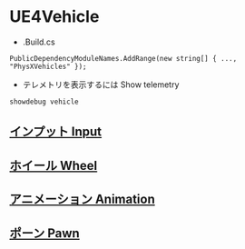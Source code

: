 # UE4Vehicle

* .Build.cs
~~~
PublicDependencyModuleNames.AddRange(new string[] { ..., "PhysXVehicles" });
~~~

* テレメトリを表示するには Show telemetry
~~~
showdebug vehicle
~~~

## [インプット Input](https://github.com/horinoh/UE4Vehicle/tree/master/Document/Input)
## [ホイール Wheel](https://github.com/horinoh/UE4Vehicle/tree/master/Document/Wheel)
## [アニメーション Animation](https://github.com/horinoh/UE4Vehicle/tree/master/Document/Animation)
## [ポーン Pawn](https://github.com/horinoh/UE4Vehicle/tree/master/Document/Pawn)

<!--
TODO
## [ハンコン Steering Wheel](https://github.com/horinoh/UE4Vehicle/tree/master/Document/SteeringWheel)
-->